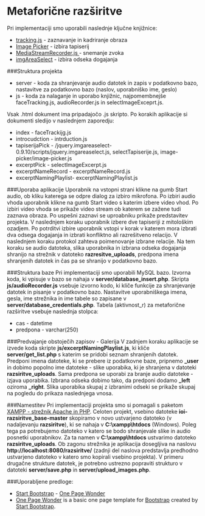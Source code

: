 Metaforične razširitve
======================

Pri implementaciji smo uporabili naslednje ključne knjižnice:

* [tracking.js](https://trackingjs.com/) - zaznavanje in kadriranje obraza
* [Image Picker](http://rvera.github.com/image-picker) - izbira tapiserij
* [MediaStreamRecorder.js ](https://github.com/streamproc/MediaStreamRecorder) - snemanje zvoka
* [imgAreaSelect](http://odyniec.net/projects/imgareaselect/) - izbira odseka dogajanja


###Struktura projekta

* server - koda za shranjevanje audio datotek in zapis v podatkovno bazo, nastavitve za podatkovno bazo (naslov, uporabniško ime, geslo)
* js - koda za nalaganje in uporabo knjižnic, najpomembnejše faceTracking.js, audioRecorder.js in selectImageExceprt.js.

Vsak .html dokument ima pripadajočo .js skripto. Po korakih aplikacije si dokumenti sledijo v naslednjem zaporedju:

* index - faceTrackijg.js
* introcudction - intrduction.js
* tapiserijaPick - /jquery.imgareaselect-0.9.10/scripts/jquery.imgareaselect.js, selectTapiserije.js, image-picker/image-picker.js
* excerptPick - selectImageExcerpt.js
* excerptNameRecord - excerptNameRecord.js
* excerptNamingPlaylist- excerptNamingPlaylist.js

###Uporaba aplikacije
Uporabnik na vstopni strani klikne na gumb Start audio, ob kliku katerega se odpre dialog za izbiro mikrofona. Po izbiri
audio vhoda uporabnik klikne na gumb Start video s katerim izbere video vhod. Po izbiri video vhoda se prikaže video stream
ob katerem se zažene tudi zaznava obraza. Po uspešni zaznavi se uproabniku prikaže predstavitev projekta. V naslednjem koraku
uporabnik izbere dve tapiseriji z mitološkim ozadjem. Po potrditvi izbire uporabnik vstopi v korak
v katerem mora izbrati dva odsega dogajanja in izbrati konfliktno ali razrešitveno relacijo. V naslednjem koraku protokol zahteva poimenovanje
izbrane relacije. Na tem koraku se audio datoteka, slika uporabnika in izbrana odseka dogajanja shranijo na strežnik v datoteko **razresitve_uploads**,
predpona imena shranjenih datotek in čas pa se shranijo v podatkovno bazo.


###Struktura baze
Pri implementaciji smo uporabili MySQL bazo. Izvorna koda, ki vpisuje v bazo se nahaja v **server/database_insert.php**.
Skripta **js/audioRecorder.js** vsebuje izvorno kodo, ki kliče funkcije za shranjevanje datotek in pisanje v podatkovno bazo.
Nastavitve uporabniškega imena, gesla, ime strežnika in ime tabele so zapisane v **server/database_credentials.php**.
Tabela (aktivnost_r) za metaforične razširitve vsebuje naslednja stolpca:

* cas - datetime
* predpona - varchar(250)

###Predvajanje obstoječih zapisov - Galerija
V zadnjem koraku aplikacije se izvede koda skripte **js/excerptNamingPlaylist.js**, ki kliče **server/get_list.php** s katerim se pridobi
seznam shranjenih datotek. Predponi imena datoteke, ki se prebere iz podatkovne baze, pripnemo
**_user** in dobimo popolno ime datoteke - slike uporabika, ki je shranjena v datoteki **razsiritve_uploads**. Sama predpona
se uporabi za branje audio datoteke - izjava uporabika. Izbrana odseka dobimo tako, da predponi dodamo **_left** oziroma **_right**. 
Slika uporabika skupaj z izbranimi odseki se prikaže skupaj na pogledu do prikaza naslednjega vnosa.

###Namestitev
Pri implementaciji projekta smo si pomagali s paketom [XAMPP - strežnik Apache in PHP](https://www.apachefriends.org/index.html).
Celoten projekt, vsebino datoteke **ioi-razsiritve_base-master** skopiramo v novo ustvarjeno datoteko (v nadaljevanju **razsiritve**), ki se nahaja v **C:\xampp\htdocs** (Windows). 
Poleg tega pa potrebujemo datoteko v katero se bodo shranjevale slike in audio posnetki uporabnikov. Za ta namen v **C:\xampp\htdocs** ustvarimo
datoteko **razsiritve_uploads**. Ob zagonu strežnika je aplikacija dosegljiva na naslovu **http://localhost:8080/razsiritve/** (zadnji del naslova predstavlja 
predhodno ustvarjeno datoteko v katero smo kopirali vsebino projekta). V primeru drugačne strukture datotek, je potrebno ustrezno popraviti 
strukturo v datoteki **server/save.php** in **server/upload_images.php**.


###Uporabljene predloge:

* [Start Bootstrap](http://startbootstrap.com/) - [One Page Wonder](http://startbootstrap.com/template-overviews/one-page-wonder/)
* [One Page Wonder](http://startbootstrap.com/template-overviews/one-page-wonder/) is a basic one page template for [Bootstrap](http://getbootstrap.com/) created by [Start Bootstrap](http://startbootstrap.com/).
